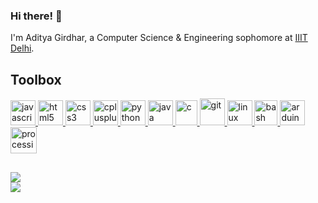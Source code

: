 ### Hi there! 👋
I'm Aditya Girdhar, a Computer Science & Engineering sophomore at [IIIT Delhi](https://twitter.com/iiitdelhi).

## Toolbox
<p align="left">
    <a href="https://developer.mozilla.org/en-US/docs/Web/JavaScript" target="_blank" rel="noreferrer"> <img src="https://cdn.worldvectorlogo.com/logos/logo-javascript.svg" alt="javascript" width="40" height="40"/> </a>
    <a href="https://www.w3.org/html/" target="_blank" rel="noreferrer">
        <img src="https://cdn.worldvectorlogo.com/logos/html-1.svg" alt="html5" width="40" height="40"/> </a>
    <a href="https://www.w3schools.com/css/" target="_blank" rel="noreferrer">
        <img src="https://cdn.worldvectorlogo.com/logos/css-3.svg" alt="css3" width="40" height="40"/> </a>
    <a href="https://www.w3schools.com/cpp/" target="_blank" rel="noreferrer">
        <img src="https://cdn.worldvectorlogo.com/logos/c.svg" alt="cplusplus" width="40" height="40"/> </a>
    <a href="https://www.python.org" target="_blank" rel="noreferrer">
        <img src="https://upload.wikimedia.org/wikipedia/commons/thumb/c/c3/Python-logo-notext.svg/2048px-Python-logo-notext.svg.png" alt="python" width="40" height="40"/> </a> 
    <a href="https://www.java.com" target="_blank" rel="noreferrer">
        <img src="https://cdn-icons-png.flaticon.com/512/5968/5968282.png" alt="java" width="40" height="40"/> </a>
    <a href="https://www.cprogramming.com/" target="_blank" rel="noreferrer">
        <img src="https://upload.wikimedia.org/wikipedia/commons/thumb/1/18/C_Programming_Language.svg/926px-C_Programming_Language.svg.png" alt="c" width="35" height="40"/> </a>
    <a href="https://git-scm.com/" target="_blank" rel="noreferrer">
        <img src="https://www.vectorlogo.zone/logos/git-scm/git-scm-icon.svg" alt="git" width="40" height="43"/> </a>
    <a href="https://www.linux.org/" target="_blank" rel="noreferrer">
        <img src="https://upload.wikimedia.org/wikipedia/commons/thumb/f/f1/Icons8_flat_linux.svg/1200px-Icons8_flat_linux.svg.png" alt="linux" width="40" height="40"/> </a>
    <a href="https://www.gnu.org/software/bash/" target="_blank" rel="noreferrer">
       <img src="https://bashlogo.com/img/symbol/png/full_colored_light.png" alt="bash" width="37" height="40"/> </a>
    <a href="https://www.arduino.cc/" target="_blank" rel="noreferrer">
        <img src="https://cdn.worldvectorlogo.com/logos/arduino-1.svg" alt="arduino" width="40" height="40"/> </a>
    <a href="https://processing.org/" target="_blank" rel="noreferrer">
        <img src="https://upload.wikimedia.org/wikipedia/commons/thumb/2/2e/Processing_3_logo.png/768px-Processing_3_logo.png" alt="processing" width="42" height="42"/> </a>
        
</p>

## 
![](https://github-readme-stats.vercel.app/api?username=adityagirdhar&theme=tokyonight&show_icons=true&hide_border=false&include_all_commits=false&count_private=true)<br/>
![](https://github-readme-streak-stats.herokuapp.com/?user=adityagirdhar&theme=tokyonight&hide_border=false)<br/>

